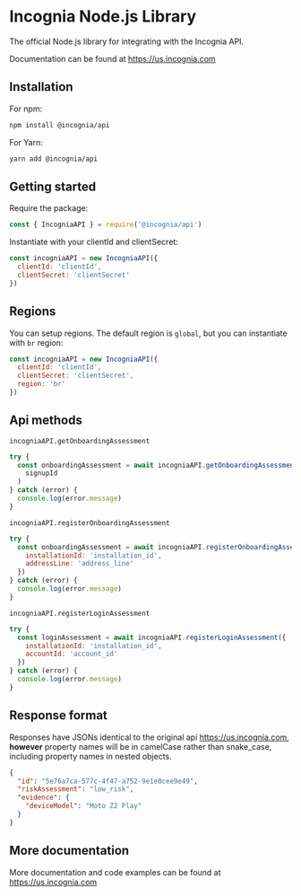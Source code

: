 # Incognia Node.js Library

The official Node.js library for integrating with the Incognia API.

Documentation can be found at <https://us.incognia.com>

## Installation

For npm:

```sh
npm install @incognia/api
```

For Yarn:

```sh
yarn add @incognia/api
```

## Getting started

Require the package:

```js
const { IncogniaAPI } = require('@incognia/api')
```

Instantiate with your clientId and clientSecret:

```js
const incogniaAPI = new IncogniaAPI({
  clientId: 'clientId',
  clientSecret: 'clientSecret'
})
```

## Regions

You can setup regions. The default region is `global`, but you can instantiate with `br` region:

```js
const incogniaAPI = new IncogniaAPI({
  clientId: 'clientId',
  clientSecret: 'clientSecret',
  region: 'br'
})
```

## Api methods

`incogniaAPI.getOnboardingAssessment`

```js
try {
  const onboardingAssessment = await incogniaAPI.getOnboardingAssessment(
    signupId
  )
} catch (error) {
  console.log(error.message)
}
```

`incogniaAPI.registerOnboardingAssessment`

```js
try {
  const onboardingAssessment = await incogniaAPI.registerOnboardingAssessment({
    installationId: 'installation_id',
    addressLine: 'address_line'
  })
} catch (error) {
  console.log(error.message)
}
```

`incogniaAPI.registerLoginAssessment`

```js
try {
  const loginAssessment = await incogniaAPI.registerLoginAssessment({
    installationId: 'installation_id',
    accountId: 'account_id'
  })
} catch (error) {
  console.log(error.message)
}
```

## Response format

Responses have JSONs identical to the original api <https://us.incognia.com>, **however** property names will be in camelCase rather than snake_case, including property names in nested objects.

```json
{
  "id": "5e76a7ca-577c-4f47-a752-9e1e0cee9e49",
  "riskAssessment": "low_risk",
  "evidence": {
    "deviceModel": "Moto Z2 Play"
  }
}
```

## More documentation

More documentation and code examples can be found at <https://us.incognia.com>
